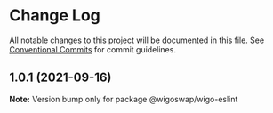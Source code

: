 # Change Log

All notable changes to this project will be documented in this file.
See [Conventional Commits](https://conventionalcommits.org) for commit guidelines.

## 1.0.1 (2021-09-16)

**Note:** Version bump only for package @wigoswap/wigo-eslint
